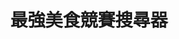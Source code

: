 ---
title: "最強美食競賽搜尋器"
keywords:
  - 美食競賽
  - 台灣美食
  - 美食精選
datePublished: "2025-06-30"
dateModified: "2025-06-30"
city: "所有城市"
district: "所有行政區"
award: "所有獎項"
year: "所有年份"
count: 0
page: 1

restaurants:
---